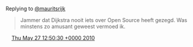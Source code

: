 Replying to [@mauritsrijk](https://twitter.com/mauritsrijk/status/14829904801)

>  Jammer dat Dijkstra nooit iets over Open Source heeft gezegd\. Was minstens zo amusant geweest vermoed ik\.

<img src="../../media/tweet.ico" width="12" /> [Thu May 27 12:50:30 +0000 2010](https://twitter.com/DromerDenker/status/14832139241)